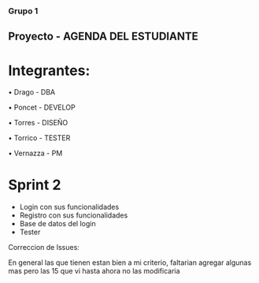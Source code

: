 ### Grupo 1 

## Proyecto - AGENDA DEL ESTUDIANTE

# Integrantes: 

• Drago - DBA

• Poncet - DEVELOP
 
• Torres - DISEÑO

• Torrico - TESTER

• Vernazza - PM

# Sprint 2 

* Login con sus funcionalidades
* Registro con sus funcionalidades
* Base de datos del login
* Tester

Correccion de Issues: 

En general las que tienen estan bien a mi criterio, faltarian agregar algunas mas pero las 15 que vi hasta ahora no las modificaria 

